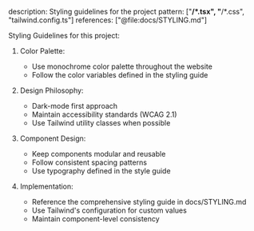 description: Styling guidelines for the project
pattern: ["**/*.tsx", "**/*.css", "tailwind.config.ts"]
references: ["@file:docs/STYLING.md"]

Styling Guidelines for this project:

1. Color Palette:

   - Use monochrome color palette throughout the website
   - Follow the color variables defined in the styling guide

2. Design Philosophy:

   - Dark-mode first approach
   - Maintain accessibility standards (WCAG 2.1)
   - Use Tailwind utility classes when possible

3. Component Design:

   - Keep components modular and reusable
   - Follow consistent spacing patterns
   - Use typography defined in the style guide

4. Implementation:
   - Reference the comprehensive styling guide in docs/STYLING.md
   - Use Tailwind's configuration for custom values
   - Maintain component-level consistency
